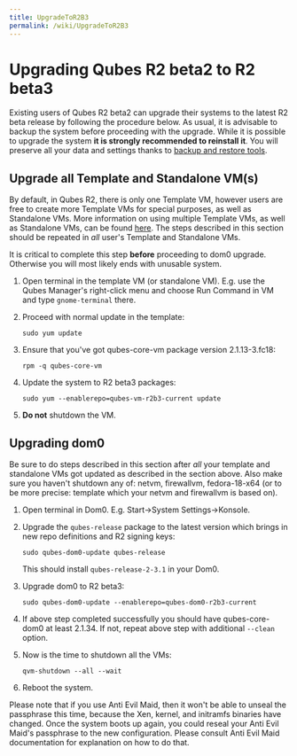 ```yaml
---
title: UpgradeToR2B3
permalink: /wiki/UpgradeToR2B3
---
```


Upgrading Qubes R2 beta2 to R2 beta3
====================================

Existing users of Qubes R2 beta2 can upgrade their systems to the latest R2 beta release by following the procedure below. As usual, it is advisable to backup the system before proceeding with the upgrade. While it is possible to upgrade the system **it is strongly recommended to reinstall it**. You will preserve all your data and settings thanks to [backup and restore tools](/wiki/BackupRestore).

Upgrade all Template and Standalone VM(s)
-----------------------------------------

By default, in Qubes R2, there is only one Template VM, however users are free to create more Template VMs for special purposes, as well as Standalone VMs. More information on using multiple Template VMs, as well as Standalone VMs, can be found [here](/wiki/SoftwareUpdateVM). The steps described in this section should be repeated in *all* user's Template and Standalone VMs.

It is critical to complete this step **before** proceeding to dom0 upgrade. Otherwise you will most likely ends with unusable system.

1.  Open terminal in the template VM (or standalone VM). E.g. use the Qubes Manager's right-click menu and choose Run Command in VM and type `gnome-terminal` there.
2.  Proceed with normal update in the template:

    ``` {.wiki}
    sudo yum update
    ```

3.  Ensure that you've got qubes-core-vm package version 2.1.13-3.fc18:

    ``` {.wiki}
    rpm -q qubes-core-vm
    ```

4.  Update the system to R2 beta3 packages:

    ``` {.wiki}
    sudo yum --enablerepo=qubes-vm-r2b3-current update
    ```

5.  **Do not** shutdown the VM.

Upgrading dom0
--------------

Be sure to do steps described in this section after *all* your template and standalone VMs got updated as described in the section above. Also make sure you haven't shutdown any of: netvm, firewallvm, fedora-18-x64 (or to be more precise: template which your netvm and firewallvm is based on).

1.  Open terminal in Dom0. E.g. Start-\>System Settings-\>Konsole.
2.  Upgrade the `qubes-release` package to the latest version which brings in new repo definitions and R2 signing keys:

    ``` {.wiki}
    sudo qubes-dom0-update qubes-release
    ```

    This should install `qubes-release-2-3.1` in your Dom0.

3.  Upgrade dom0 to R2 beta3:

    ``` {.wiki}
    sudo qubes-dom0-update --enablerepo=qubes-dom0-r2b3-current
    ```

4.  If above step completed successfully you should have qubes-core-dom0 at least 2.1.34. If not, repeat above step with additional `--clean` option.
5.  Now is the time to shutdown all the VMs:

    ``` {.wiki}
    qvm-shutdown --all --wait
    ```

6.  Reboot the system.

Please note that if you use Anti Evil Maid, then it won't be able to unseal the passphrase this time, because the Xen, kernel, and initramfs binaries have changed. Once the system boots up again, you could reseal your Anti Evil Maid's passphrase to the new configuration. Please consult Anti Evil Maid documentation for explanation on how to do that.
